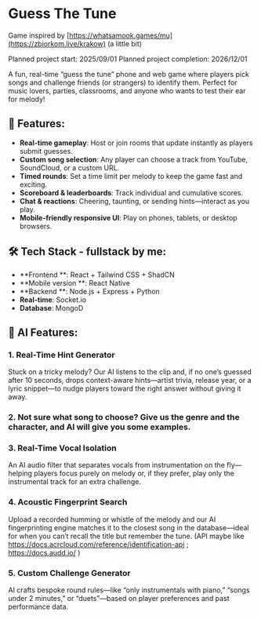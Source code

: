 # Guess The Tune

Game inspired by [https://whatsamook.games/mu](https://zbiorkom.live/krakow) (a little bit)

Planned project start: 2025/09/01
Planned project completion: 2026/12/01

A fun, real-time “guess the tune” phone and web game where players pick songs and challenge friends (or strangers) to identify them. Perfect for music lovers, parties, classrooms, and anyone who wants to test their ear for melody!

## 🎵 Features:

- **Real-time gameplay**: Host or join rooms that update instantly as players submit guesses.
- **Custom song selection**: Any player can choose a track from YouTube, SoundCloud, or a custom URL.
- **Timed rounds**: Set a time limit per melody to keep the game fast and exciting.
- **Scoreboard & leaderboards**: Track individual and cumulative scores.  
- **Chat & reactions**: Cheering, taunting, or sending hints—interact as you play.
- **Mobile-friendly responsive UI**: Play on phones, tablets, or desktop browsers.

## 🛠️ Tech Stack - fullstack by me:
- **Frontend **: React + Tailwind CSS + ShadCN
- **Mobile version **: React Native
- **Backend **: Node.js + Express + Python
- **Real-time**: Socket.io  
- **Database**: MongoD

## 🤖 AI Features:
### 1. Real-Time Hint Generator  
Stuck on a tricky melody? Our AI listens to the clip and, if no one’s guessed after 10 seconds, drops context-aware hints—artist trivia, release year, or a lyric snippet—to nudge players toward the right answer without giving it away.

### 2. Not sure what song to choose? Give us the genre and the character, and AI will give you some examples.

### 3. Real-Time Vocal Isolation  
An AI audio filter that separates vocals from instrumentation on the fly—helping players focus purely on melody or, if they prefer, play only the instrumental track for an extra challenge.

### 4. Acoustic Fingerprint Search
Upload a recorded humming or whistle of the melody and our AI fingerprinting engine matches it to the closest song in the database—ideal for when you can’t recall the title but remember the tune.
(API maybe like https://docs.acrcloud.com/reference/identification-api ;  https://docs.audd.io/ )

### 5. Custom Challenge Generator  
AI crafts bespoke round rules—like “only instrumentals with piano,” “songs under 2 minutes,” or “duets”—based on player preferences and past performance data.

